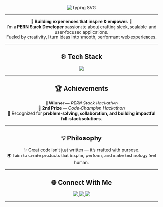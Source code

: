 <!-- HEADER -->
<div align="center">

<img src="https://readme-typing-svg.herokuapp.com?font=Fira+Code&size=30&duration=3000&pause=1000&color=BD93F9&center=true&vCenter=true&width=600&lines=Hey!+I'm+Adarsh+Yadav;I'm+ a+Full+Stack+Developer+💻;Creator+%7C+Builder+%7C+Innovator" alt="Typing SVG" />

</div>

---

<!-- INTRO -->
<div align="center">

🌌 <strong>Building experiences that inspire & empower.</strong> 🌌  
I’m a <strong>PERN Stack Developer</strong> passionate about crafting sleek, scalable, and user-focused applications.  
Fueled by creativity, I turn ideas into smooth, performant web experiences.  

</div>

---

<!-- TECH STACK -->
<h2 align="center">⚙️ Tech Stack</h2>
<p align="center">
  <img src="https://skillicons.dev/icons?i=react,nodejs,express,postgresql,mongodb,js,html,css,tailwind,git,github,vscode,docker&theme=dark" />
</p>

---

<!-- ACHIEVEMENTS -->
<h2 align="center">🏆 Achievements</h2>

<p align="center">
  🥇 <strong>Winner</strong> — <em>PERN Stack Hackathon</em> <br/>
  🥈 <strong>2nd Prize</strong> — <em>Code-Champion Hackathon</em> <br/>
  🚀 Recognized for <strong>problem-solving, collaboration, and building impactful full-stack solutions</strong>.  
</p>

---

<!-- PHILOSOPHY -->
<h2 align="center">💡 Philosophy</h2>

<p align="center">
  ✨ Great code isn’t just written — it’s crafted with purpose.  
  <br/>  
  🌍 I aim to create products that inspire, perform, and make technology feel human.  
</p>

---

<!-- CONNECT -->
<h2 align="center">🌐 Connect With Me</h2>
<p align="center">
  <a href="https://github.com/adarshy129" target="_blank">
    <img src="https://img.shields.io/badge/GitHub-1E1E2E?style=for-the-badge&logo=github&logoColor=00D9FF" />
  </a>
  <a href="https://www.linkedin.com/in/adarsh-yadav-b28649219/" target="_blank">
    <img src="https://img.shields.io/badge/LinkedIn-1E1E2E?style=for-the-badge&logo=linkedin&logoColor=0A66C2" />
  </a>
  <a href="mailto:adarshy129@gmail.com" target="_blank">
    <img src="https://img.shields.io/badge/Email-1E1E2E?style=for-the-badge&logo=gmail&logoColor=FF4B4B" />
  </a>
</p>

---

<!-- FOOTER -->
<p align="center">
  <img src="https://readme-typing-svg.herokuapp.com?font=JetBrains+Mono&size=20&duration=2500&pause=1000&color=BD93F9&center=true&vCenter=true&width=480&lines=Code+with+passion+and+precision.;Think.+Build.+Deliver.;

